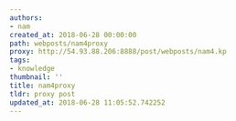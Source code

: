 ```yaml
---
authors:
- nam
created_at: 2018-06-28 00:00:00
path: webposts/nam4proxy
proxy: http://54.93.88.206:8888/post/webposts/nam4.kp
tags:
- knowledge
thumbnail: ''
title: nam4proxy
tldr: proxy post
updated_at: 2018-06-28 11:05:52.742252
---
```


